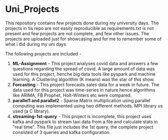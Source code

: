 # Uni_Projects

This repository contains few projects done during my university days. The projects in tis repo are not easily reproducible as requirements.txt is not present and few projects are not complete, and few other issues. The projects are uploaded just for showcasing and for me to remember some of what i did during my uni days.

The following projects are included -
1. **ML-Assignment** - This project analyses covid data and answers a few questions regarding the spread of covid. A large amount of data was used for this project, henche big data tools like pyspark and machine learning. A Clustering algorithm (K means) was the star of this show.
2. **Forcasting** - This project forecasts sales data for a week in future. The data used for this project was time-series in nature hence algorithms like ARIMA, FB Prophet, Holt-Winters etc were compared.
3. **parallel1 and parallel2** - Sparse Matrix multiplication using parallel computing was implemented using two different methods. MPI library us used (a C library).
4. **streaming-1st-query** - This project is incomplete, this project uses kafka and pyspark to stream taxi data from a file and calculate stats in "real time". This file just includes the 1st query, the complete project consisted of 3 queries and kafka configuration.
